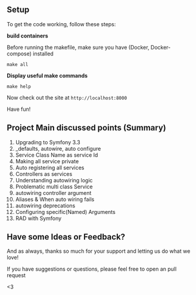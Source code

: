 ## Setup
To get the code working, follow these steps:

**build containers**

Before running the makefile, make sure you have (Docker, Docker-compose) installed

```
make all
```

**Display useful make commands**

```
make help
```

Now check out the site at `http://localhost:8000`

Have fun!

## Project Main discussed points (Summary)
1. Upgrading to Symfony 3.3
2. _defaults, autowire, auto configure
3. Service Class Name as service Id
4. Making all service private
5. Auto registering all services
6. Controllers as services
7. Understanding autowiring logic
8. Problematic multi class Service
9. autowiring controller argument
10. Aliases & When auto wiring fails
11. autowiring deprecations
12. Configuring specific(Named) Arguments
13. RAD with Symfony


## Have some Ideas or Feedback?

And as always, thanks so much for your support and letting us do what
we love!

If you have suggestions or questions, please feel free to
open an pull request

<3 
